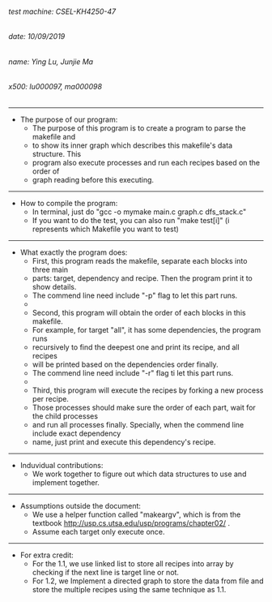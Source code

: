 
###### test machine: CSEL-KH4250-47
###### date: 10/09/2019
###### name: Ying Lu, Junjie Ma
###### x500: lu000097, ma000098
***
* The purpose of our program:
    * The purpose of this program is to create a program to parse the makefile and  
    * to show its inner graph which describes this makefile's data structure. This
    * program also execute processes and run each recipes based on the order of
    * graph reading before this executing.

***

* How to compile the program:
    * In terminal, just do "gcc -o mymake main.c graph.c dfs_stack.c"
    * If you want to do the test, you can also run "make test[i]" (i represents which Makefile you want to test)

***


* What exactly the program does:
    * First, this program reads the makefile, separate each blocks into three main
    * parts: target, dependency and recipe. Then the program print it to show details.
    * The commend line need include "-p" flag to let this part runs.
    *
    * Second, this program will obtain the order of each blocks in this makefile.
    * For example, for target "all", it has some dependencies, the program runs
    * recursively to find the deepest one and print its recipe, and all recipes
    * will be printed based on the dependencies order finally.
    * The commend line need include "-r" flag ti let this part runs.
    *
    * Third, this program will execute the recipes by forking a new process per recipe.
    * Those processes should make sure the order of each part, wait for the child processes
    * and run all processes finally. Specially, when the commend line include exact dependency
    * name, just print and execute this dependency's recipe.

***

* Induvidual contributions:
  * We work together to figure out which data structures to use and implement together.


***


* Assumptions outside the document:
    * We use a helper function called "makeargv", which is from the textbook http://usp.cs.utsa.edu/usp/programs/chapter02/ .
    * Assume each target only execute once.

***

* For extra credit:
    * For the 1.1, we use linked list to store all recipes into array by checking if the next line is target line or not.
    * For 1.2, we Implement a directed graph to store the data from file and store the multiple recipes using the same technique as 1.1.
